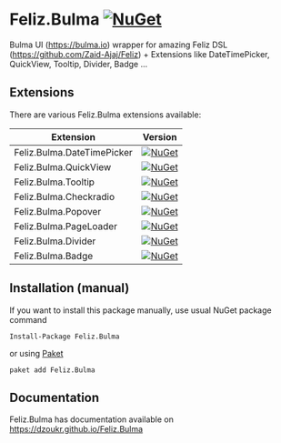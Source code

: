 # Feliz.Bulma [![NuGet](https://img.shields.io/nuget/v/Feliz.Bulma.svg?style=flat-square)](https://www.nuget.org/packages/Feliz.Bulma/)

Bulma UI (https://bulma.io) wrapper for amazing Feliz DSL (https://github.com/Zaid-Ajaj/Feliz) + Extensions like DateTimePicker, QuickView, Tooltip, Divider, Badge ...

## Extensions
There are various Feliz.Bulma extensions available:

| Extension  | Version |
|---|---|
| Feliz.Bulma.DateTimePicker | [![NuGet](https://img.shields.io/nuget/v/Feliz.Bulma.DateTimePicker.svg?style=flat-square)](https://www.nuget.org/packages/Feliz.Bulma.DateTimePicker/)  |
| Feliz.Bulma.QuickView | [![NuGet](https://img.shields.io/nuget/v/Feliz.Bulma.QuickView.svg?style=flat-square)](https://www.nuget.org/packages/Feliz.Bulma.QuickView/)  |
| Feliz.Bulma.Tooltip | [![NuGet](https://img.shields.io/nuget/v/Feliz.Bulma.Tooltip.svg?style=flat-square)](https://www.nuget.org/packages/Feliz.Bulma.Tooltip/)  |
| Feliz.Bulma.Checkradio | [![NuGet](https://img.shields.io/nuget/v/Feliz.Bulma.Checkradio.svg?style=flat-square)](https://www.nuget.org/packages/Feliz.Bulma.Checkradio/)  |
| Feliz.Bulma.Popover | [![NuGet](https://img.shields.io/nuget/v/Feliz.Bulma.Popover.svg?style=flat-square)](https://www.nuget.org/packages/Feliz.Bulma.Popover/)  |
| Feliz.Bulma.PageLoader | [![NuGet](https://img.shields.io/nuget/v/Feliz.Bulma.PageLoader.svg?style=flat-square)](https://www.nuget.org/packages/Feliz.Bulma.PageLoader/)  |
| Feliz.Bulma.Divider | [![NuGet](https://img.shields.io/nuget/v/Feliz.Bulma.Divider.svg?style=flat-square)](https://www.nuget.org/packages/Feliz.Bulma.Divider/)  |
| Feliz.Bulma.Badge | [![NuGet](https://img.shields.io/nuget/v/Feliz.Bulma.Badge.svg?style=flat-square)](https://www.nuget.org/packages/Feliz.Bulma.Badge/)  |


## Installation (manual)
If you want to install this package manually, use usual NuGet package command

    Install-Package Feliz.Bulma

or using [Paket](http://fsprojects.github.io/Paket/getting-started.html)

    paket add Feliz.Bulma

## Documentation

Feliz.Bulma has documentation available on https://dzoukr.github.io/Feliz.Bulma
